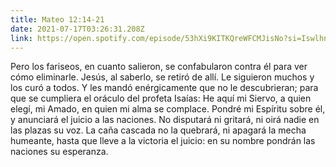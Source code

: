 ```yaml
---
title: Mateo 12:14-21
date: 2021-07-17T03:26:31.208Z
link: https://open.spotify.com/episode/53hXi9KITKQreWFCMJisNo?si=IswlhnN1RNWKExHYRgHoGA&utm_source=copy-link&dl_branch=1
---
```

Pero los fariseos, en cuanto salieron, se confabularon contra él para ver cómo eliminarle. Jesús, al saberlo, se retiró de allí. Le siguieron muchos y los curó a todos. Y les mandó enérgicamente que no le descubrieran; para que se cumpliera el oráculo del profeta Isaías: He aquí mi Siervo, a quien elegí, mi Amado, en quien mi alma se complace. Pondré mi Espíritu sobre él, y anunciará el juicio a las naciones. No disputará ni gritará, ni oirá nadie en las plazas su voz. La caña cascada no la quebrará, ni apagará la mecha humeante, hasta que lleve a la victoria el juicio: en su nombre pondrán las naciones su esperanza.